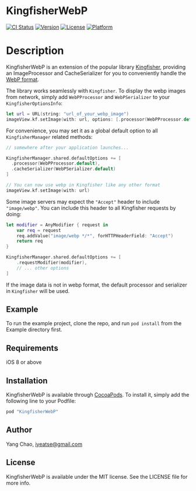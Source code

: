 # KingfisherWebP

[![CI Status](http://img.shields.io/travis/Yeatse/KingfisherWebP.svg?style=flat)](https://travis-ci.org/Yeatse/KingfisherWebP)
[![Version](https://img.shields.io/cocoapods/v/KingfisherWebP.svg?style=flat)](http://cocoapods.org/pods/KingfisherWebP)
[![License](https://img.shields.io/cocoapods/l/KingfisherWebP.svg?style=flat)](http://cocoapods.org/pods/KingfisherWebP)
[![Platform](https://img.shields.io/cocoapods/p/KingfisherWebP.svg?style=flat)](http://cocoapods.org/pods/KingfisherWebP)

# Description

KingfisherWebP is an extension of the popular library [Kingfisher](https://github.com/onevcat/Kingfisher), providing an ImageProcessor and CacheSerializer for you to conveniently handle the [WebP format](https://developers.google.com/speed/webp/).

The library works seamlessly with `Kingfisher`. To display the webp images from network, simply add `WebPProcessor` and `WebPSerializer` to your `KingfisherOptionsInfo`:

```swift
let url = URL(string: "url_of_your_webp_image")
imageView.kf.setImage(with: url, options: [.processor(WebPProcessor.default), .cacheSerializer(WebPSerializer.default)])
```

For convenience, you may set it as a global default option to all `KingfisherManager` related methods:

```swift
// somewhere after your application launches...

KingfisherManager.shared.defaultOptions += [
  .processor(WebPProcessor.default),
  .cacheSerializer(WebPSerializer.default)
]

// You can now use webp in Kingfisher like any other format
imageView.kf.setImage(with: url)
```

Some image servers may expect the `"Accept"` header to include `"image/webp"`.
You can include this header to all Kingfisher requests by doing:
```swift
let modifier = AnyModifier { request in
    var req = request
    req.addValue("image/webp */*", forHTTPHeaderField: "Accept")
    return req
}

KingfisherManager.shared.defaultOptions += [
    .requestModifier(modifier),
    // ... other options
]
```

If the image data is not in webp format, the default processor and serializer in `Kingfisher` will be used.


## Example

To run the example project, clone the repo, and run `pod install` from the Example directory first.

## Requirements

iOS 8 or above

## Installation

KingfisherWebP is available through [CocoaPods](http://cocoapods.org). To install
it, simply add the following line to your Podfile:

```ruby
pod "KingfisherWebP"
```

## Author

Yang Chao, iyeatse@gmail.com

## License

KingfisherWebP is available under the MIT license. See the LICENSE file for more info.
